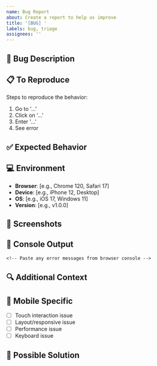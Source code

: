 ```yaml
---
name: Bug Report
about: Create a report to help us improve
title: '[BUG] '
labels: bug, triage
assignees: ''
---
```


## 🐛 Bug Description
<!-- A clear and concise description of what the bug is -->

## 📋 To Reproduce
Steps to reproduce the behavior:
1. Go to '...'
2. Click on '...'
3. Enter '...'
4. See error

## ✅ Expected Behavior
<!-- What you expected to happen -->

## 💻 Environment
- **Browser**: [e.g., Chrome 120, Safari 17]
- **Device**: [e.g., iPhone 12, Desktop]
- **OS**: [e.g., iOS 17, Windows 11]
- **Version**: [e.g., v1.0.0]

## 📸 Screenshots
<!-- If applicable, add screenshots to help explain your problem -->

## 📝 Console Output
```
<!-- Paste any error messages from browser console -->
```

## 🔍 Additional Context
<!-- Add any other context about the problem here -->

## 📱 Mobile Specific
<!-- If this is a mobile issue -->
- [ ] Touch interaction issue
- [ ] Layout/responsive issue
- [ ] Performance issue
- [ ] Keyboard issue

## 🎯 Possible Solution
<!-- If you have a suggestion for fixing the bug -->